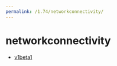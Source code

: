 ```yaml
---
permalink: /1.74/networkconnectivity/
---
```


# networkconnectivity



* [v1beta1](v1beta1/index.md)